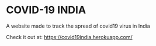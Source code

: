 # COVID-19 INDIA

A website made to track the spread of covid19 virus in India

Check it out at: https://covid19india.herokuapp.com/
